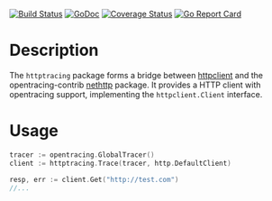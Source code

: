 [![Build Status](https://travis-ci.org/sebnow/httptracing.svg?branch=master)](https://travis-ci.org/sebnow/httptracing)
[![GoDoc](https://godoc.org/github.com/sebnow/httptracing?status.svg)](http://godoc.org/github.com/sebnow/httptracing)
[![Coverage Status](https://coveralls.io/repos/github/sebnow/httptracing/badge.svg?branch=master)](https://coveralls.io/github/sebnow/httptracing?branch=master)
[![Go Report Card](https://goreportcard.com/badge/github.com/sebnow/httptracing)](https://goreportcard.com/report/github.com/sebnow/httptracing)

Description
===========

The `httptracing` package forms a bridge between [httpclient] and the
opentracing-contrib [nethttp] package. It provides a HTTP client with
opentracing support, implementing the `httpclient.Client` interface.

[httpclient]: https://github.com/sebnow/httpclient
[nethttp]: https://github.com/opentracing-contrib/go-stdlib


Usage
=====

```go
tracer := opentracing.GlobalTracer()
client := httptracing.Trace(tracer, http.DefaultClient)

resp, err := client.Get("http://test.com")
//...
```

